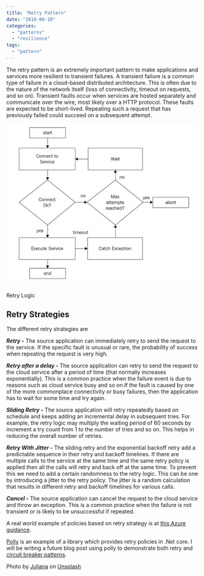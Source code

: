 ```yaml
---
title: "Retry Pattern"
date: "2018-08-10"
categories: 
  - "patterns"
  - "resilience"
tags: 
  - "pattern"
---
```


The retry pattern is an extremely important pattern to make applications and services more resilient to transient failures. A transient failure is a common type of failure in a cloud-based distributed architecture. This is often due to the nature of the network itself (loss of connectivity, timeout on requests, and so on). Transient faults occur when services are hosted separately and communicate over the wire, most likely over a HTTP protocol. These faults are expected to be short-lived. Repeating such a request that has previously failed could succeed on a subsequent attempt.  

![Retry pattern](images/retry-logic.jpg)

Retry Logic

## Retry Strategies

The different retry strategies are

**_Retry -_** The source application can immediately retry to send the request to the service. If the specific fault is unusual or rare, the probability of success when repeating the request is very high.

**_Retry after a delay -_** The source application can retry to send the request to the cloud service after a period of time (that normally increases exponentially). This is a common practice when the failure event is due to reasons such as cloud service busy and so on.If the fault is caused by one of the more commonplace connectivity or busy failures, then the application has to wait for some time and try again.

**_Sliding Retry -_** The source application will retry repeatedly based on schedule and keeps adding an incremental delay in subsequent tries. For example, the retry logic may multiply the waiting period of 60 seconds by increment a try count from 1 to the number of tries and so on. This helps in reducing the overall number of retries.

**_Retry With Jitter -_** The sliding retry and the exponential backoff retry add a predictable sequence in their retry and backoff timelines. If there are multiple calls to the service at the same time and the same retry policy is applied then all the calls will retry and back off at the same time. To prevent this we need to add a certain randomness to the retry logic. This can be one by introducing a jitter to the retry policy. The jitter is a random calculation that results in different retry and backoff timelines for various calls.

**_Cancel -_** The source application can cancel the request to the cloud service and throw an exception. This is a common practice when the failure is not transient or is likely to be unsuccessful if repeated.

A real world example of policies based on retry strategy is at [this Azure guidance](https://docs.microsoft.com/en-us/azure/architecture/best-practices/retry-service-specific).

[Polly](https://github.com/App-vNext/Polly) is an example of a library which provides retry policies in .Net core. I will be writing a future blog post using polly to demonstrate both retry and [circuit breaker patterns](https://pradeeploganathan.com/patterns/circuit-breaker-pattern/).

Photo by [Juliana](https://unsplash.com/photos/8Xt1O_SalCE?utm_source=unsplash&utm_medium=referral&utm_content=creditCopyText) on [Unsplash](https://unsplash.com/search/photos/try?utm_source=unsplash&utm_medium=referral&utm_content=creditCopyText)
